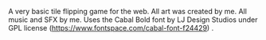 A very basic tile flipping game for the web. 
All art was created by me.
All music and SFX by me. 
Uses the Cabal Bold font by LJ Design Studios under GPL license (https://www.fontspace.com/cabal-font-f24429) . 
